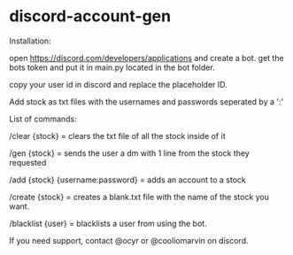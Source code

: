 # discord-account-gen

Installation:

open https://discord.com/developers/applications and create a bot.
get the bots token and put it in main.py located in the bot folder.

copy your user id in discord and replace the placeholder ID.

Add stock as txt files with the usernames and passwords seperated by a ':'

List of commands:

/clear {stock} = clears the txt file of all the stock inside of it

/gen {stock} = sends the user a dm with 1 line from the stock they requested

/add {stock} {username:password} = adds an account to a stock

/create {stock} = creates a blank.txt file with the name of the stock you want.

/blacklist {user} = blacklists a user from using the bot.


If you need support, contact @ocyr or @cooliomarvin on discord.
